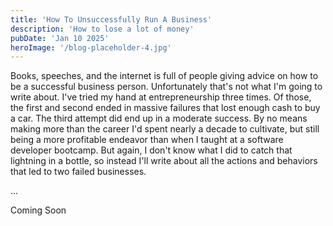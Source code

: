 ```yaml
---
title: 'How To Unsuccessfully Run A Business'
description: 'How to lose a lot of money'
pubDate: 'Jan 10 2025'
heroImage: '/blog-placeholder-4.jpg'
---
```


Books, speeches, and the internet is full of people giving advice on how to be a successful business person. Unfortunately that's not what I'm going to write about. I've tried my hand at entrepreneurship three times. Of those, the first and second ended in massive failures that lost enough cash to buy a car. The third attempt did end up in a moderate success. By no means making more than the career I'd spent nearly a decade to cultivate, but still being a more profitable endeavor than when I taught at a software developer bootcamp. But again, I don't know what I did to catch that lightning in a bottle, so instead I'll write about all the actions and behaviors that led to two failed businesses.

...

Coming Soon